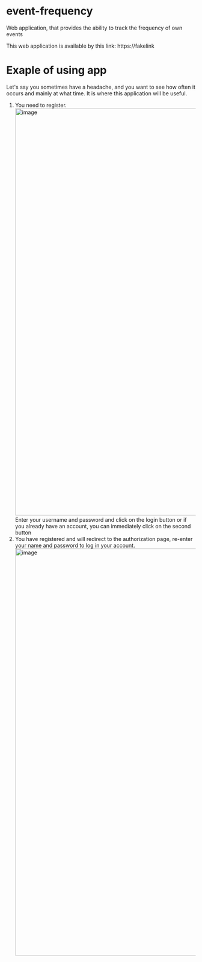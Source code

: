 # event-frequency
Web application, that provides the ability to track the frequency of own events

This web application is available  by this link: https://fakelink

# Exaple of using app

Let's say you sometimes have a headache, and you want to see how often it occurs and mainly at what time. It is where this application will be useful.

1) You need to register. <img width="1080" alt="image" src="https://github.com/SergeiRyzhikov/event-frequency/assets/99610144/7829a72a-349b-4d4b-a58e-45106a412d8a">
Enter your username and password and click on the login button or if you already have an account, you can immediately click on the second button
2) You have registered and will redirect to the authorization page, re-enter your name and password to log in your account.<img width="1080" alt="image" src="https://github.com/SergeiRyzhikov/event-frequency/assets/99610144/fd90ac0f-adff-41e1-8b00-dd5ba06a12be">

   
